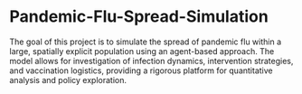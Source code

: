 # Pandemic-Flu-Spread-Simulation
The goal of this project is to simulate the spread of pandemic flu within a large, spatially explicit population using an agent-based approach. The model allows for investigation of infection dynamics, intervention strategies, and vaccination logistics, providing a rigorous platform for quantitative analysis and policy exploration.
